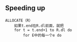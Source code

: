 

## Speeding up

~~~
ALLOCATE（R）
	如果t.end在R.dl前面，就把
	for t = t.end+1 to R.dl do
		for E中的每一个e do
			
~~~

